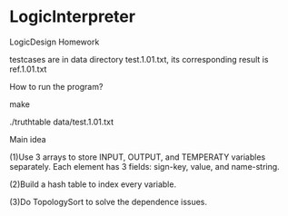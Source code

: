 # LogicInterpreter
LogicDesign Homework

testcases are in data directory
test.1.01.txt, its corresponding result is ref.1.01.txt


How to run the program?

make

./truthtable data/test.1.01.txt



Main idea

(1)Use 3 arrays to store INPUT, OUTPUT, and TEMPERATY variables separately. Each element has 3 fields: sign-key, value, and name-string.


(2)Build a hash table to index every variable.


(3)Do TopologySort to solve the dependence issues.


